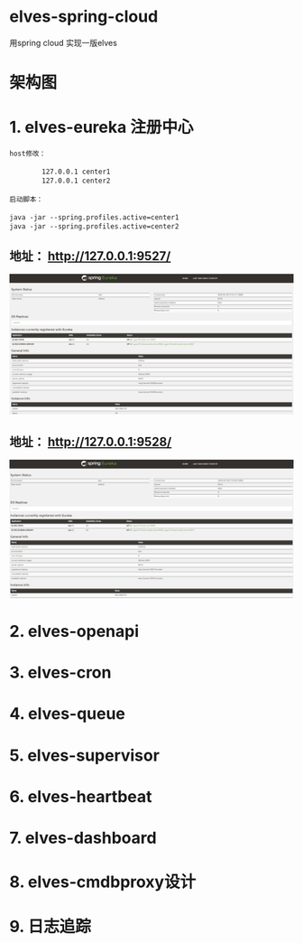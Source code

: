 # elves-spring-cloud
用spring cloud 实现一版elves


# 架构图


# 1. elves-eureka 注册中心

	host修改：

			127.0.0.1 center1
			127.0.0.1 center2

	启动脚本：

	java -jar --spring.profiles.active=center1
	java -jar --spring.profiles.active=center2


## 地址： http://127.0.0.1:9527/

![](img/center1.png)


## 地址： http://127.0.0.1:9528/

![](img/center2.png)


# 2. elves-openapi

# 3. elves-cron

# 4. elves-queue

# 5. elves-supervisor

# 6. elves-heartbeat

# 7. elves-dashboard

# 8. elves-cmdbproxy设计

# 9. 日志追踪
